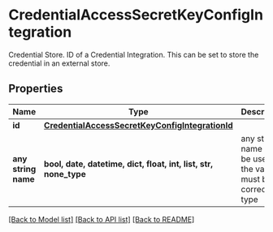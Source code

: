 # CredentialAccessSecretKeyConfigIntegration

Credential Store. ID of a Credential Integration. This can be set to store the credential in an external store. 

## Properties
Name | Type | Description | Notes
------------ | ------------- | ------------- | -------------
**id** | [**CredentialAccessSecretKeyConfigIntegrationId**](CredentialAccessSecretKeyConfigIntegrationId.md) |  | [optional] 
**any string name** | **bool, date, datetime, dict, float, int, list, str, none_type** | any string name can be used but the value must be the correct type | [optional]

[[Back to Model list]](../README.md#documentation-for-models) [[Back to API list]](../README.md#documentation-for-api-endpoints) [[Back to README]](../README.md)



